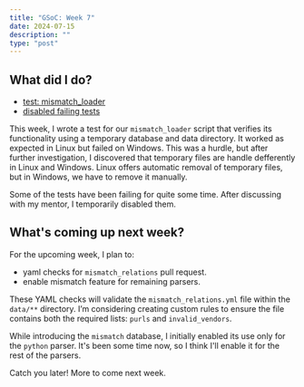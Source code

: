 ```yaml
---
title: "GSoC: Week 7"
date: 2024-07-15
description: ""
type: "post"
---
```


## What did I do?

- [test: mismatch_loader](https://github.com/intel/cve-bin-tool/pull/4248)
- [disabled failing tests](https://github.com/intel/cve-bin-tool/pull/4247)


This week, I wrote a test for our `mismatch_loader` script that verifies its functionality using a temporary database and data directory. It worked as expected in Linux but
failed on Windows. This was a hurdle, but after further investigation, I discovered that temporary files are handle defferently in Linux and Windows. Linux offers automatic 
removal of temporary files, but in Windows, we have to remove it manually.

Some of the tests have been failing for quite some time. After discussing with my mentor, I temporarily disabled them.

## What's coming up next week?

For the upcoming week, I plan to:

- yaml checks for `mismatch_relations` pull request.
- enable mismatch feature for remaining parsers.

These YAML checks will validate the `mismatch_relations.yml` file within the `data/**` directory. I’m considering creating custom rules to ensure the file contains both the
required lists: `purls` and `invalid_vendors`.

While introducing the `mismatch` database, I initially enabled its use only for the `python` parser. It's been some time now, so I think I'll enable it for the rest of the 
parsers.

Catch you later! More to come next week.
